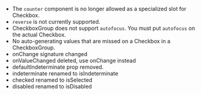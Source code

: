 
- The `counter` component is no longer allowed as a specialized slot for Checkbox.
- `reverse` is not currently supported.
- CheckboxGroup does not support `autofocus`. You must put `autofocus` on the actual Checkbox.
- No auto-generating values that are missed on a Checkbox in a CheckboxGroup.
- onChange signature changed
- onValueChanged deleted, use onChange instead
- defaultIndeterminate prop removed.
- indeterminate renamed to isIndeterminate
- checked renamed to isSelected
- disabled renamed to isDisabled
